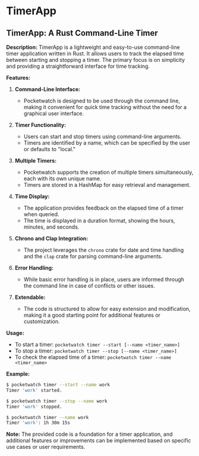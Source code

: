 # TimerApp
## **TimerApp: A Rust Command-Line Timer**

**Description:**
TimerApp is a lightweight and easy-to-use command-line timer application written in Rust. It allows users to track the elapsed time between starting and stopping a timer. The primary focus is on simplicity and providing a straightforward interface for time tracking.

**Features:**

1. **Command-Line Interface:**
   - Pocketwatch is designed to be used through the command line, making it convenient for quick time tracking without the need for a graphical user interface.

2. **Timer Functionality:**
   - Users can start and stop timers using command-line arguments.
   - Timers are identified by a name, which can be specified by the user or defaults to "local."

3. **Multiple Timers:**
   - Pocketwatch supports the creation of multiple timers simultaneously, each with its own unique name.
   - Timers are stored in a HashMap for easy retrieval and management.

4. **Time Display:**
   - The application provides feedback on the elapsed time of a timer when queried.
   - The time is displayed in a duration format, showing the hours, minutes, and seconds.

5. **Chrono and Clap Integration:**
   - The project leverages the `chrono` crate for date and time handling and the `clap` crate for parsing command-line arguments.

6. **Error Handling:**
   - While basic error handling is in place, users are informed through the command line in case of conflicts or other issues.

7. **Extendable:**
   - The code is structured to allow for easy extension and modification, making it a good starting point for additional features or customization.

**Usage:**
- To start a timer: `pocketwatch timer --start [--name <timer_name>]`
- To stop a timer: `pocketwatch timer --stop [--name <timer_name>]`
- To check the elapsed time of a timer: `pocketwatch timer --name <timer_name>`

**Example:**
```bash
$ pocketwatch timer --start --name work
Timer 'work' started.

$ pocketwatch timer --stop --name work
Timer 'work' stopped.

$ pocketwatch timer --name work
Timer 'work': 1h 30m 15s
```

**Note:** The provided code is a foundation for a timer application, and additional features or improvements can be implemented based on specific use cases or user requirements.

